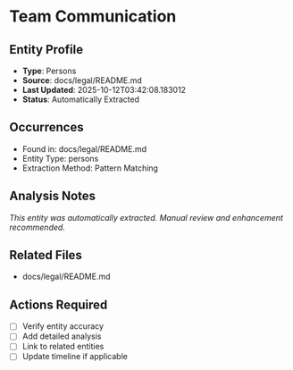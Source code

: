 # Team Communication

## Entity Profile
- **Type**: Persons
- **Source**: docs/legal/README.md
- **Last Updated**: 2025-10-12T03:42:08.183012
- **Status**: Automatically Extracted

## Occurrences
- Found in: docs/legal/README.md
- Entity Type: persons
- Extraction Method: Pattern Matching

## Analysis Notes
*This entity was automatically extracted. Manual review and enhancement recommended.*

## Related Files
- docs/legal/README.md

## Actions Required
- [ ] Verify entity accuracy
- [ ] Add detailed analysis
- [ ] Link to related entities
- [ ] Update timeline if applicable
